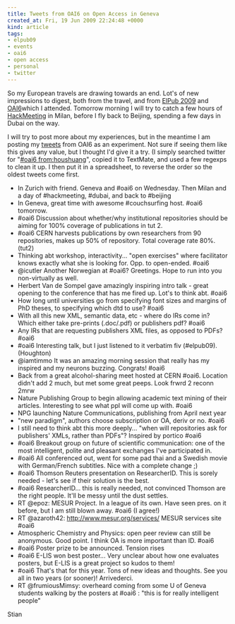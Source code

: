 ```yaml
---
title: Tweets from OAI6 on Open Access in Geneva
created_at: Fri, 19 Jun 2009 22:24:48 +0000
kind: article
tags:
- elpub09
- events
- oai6
- open access
- personal
- twitter
---
```


So my European travels are drawing towards an end. Lot's of new
impressions to digest, both from the travel, and from [ElPub
2009](http://conferences.aepic.it/elpub2009/) and
[OAI6](http://indico.cern.ch/conferenceDisplay.py?confId=48321)which I
attended. Tomorrow morning I will try to catch a few hours of
[HackMeeting](http://it.hackmeeting.org/index.php?lang=en) in Milan,
before I fly back to Beijing, spending a few days in Dubai on the way.

I will try to post more about my experiences, but in the meantime I am
posting my [tweets](http://twitter.com/houshuang) from OAI6 as an
experiment. Not sure if seeing them like this gives any value, but I
thought I'd give it a try. (I simply searched twitter for "[\#oai6
from:houshuang](http://search.twitter.com/search?q=%23oai6+from%3Ahoushuang)",
copied it to TextMate, and used a few regexps to clean it up. I then put
it in a spreadsheet, to reverse the order so the oldest tweets come
first.

-   In Zurich with friend. Geneva and \#oai6 on Wednesday. Then Milan
  and a day of \#hackmeeting, \#dubai, and back to \#beijing
-   In Geneva, great time with awesome \#couchsurfing host. \#oai6
  tomorrow.
-   \#oai6 Discussion about whether/why institutional repositories
  should be aiming for 100% coverage of publications in tut 2.
-   \#oai6 CERN harvests publications by own researchers from 90
  repositories, makes up 50% of repository. Total coverage rate 80%.
  (tut2)
-   Thinking abt workshop, interactivity... "open exercises" where
  facilitator knows exactly what she is looking for. Opp. to
  open-ended. \#oai6
-   @icutler Another Norwegian at \#oai6? Greetings. Hope to run into
  you non-virtually as well.
-   Herbert Van de Sompel gave amazingly inspiring intro talk - great
  opening to the conference that has me fired up. Lot's to think abt.
  \#oai6
-   How long until universities go from specifying font sizes and
  margins of PhD theses, to specifying which dtd to use? \#oai6
-   With all this new XML, semantic data, etc - where do IRs come in?
  Which either take pre-prints (.doc/.pdf) or publishers pdf? \#oai6
-   Any IRs that are requesting publishers XML files, as opposed to
  PDFs? \#oai6
-   \#oai6 Interesting talk, but I just listened to it verbatim fiv
  (\#elpub09). (Houghton)
-   @iamtimmo It was an amazing morning session that really has my
  inspired and my neurons buzzing. Congrats! \#oai6
-   Back from a great alcohol-sharing meet hosted at CERN \#oai6.
  Location didn't add 2 much, but met some great peeps. Look frwrd 2
  reconn 2mrw
-   Nature Publishing Group to begin allowing academic text mining of
  their articles. Interesting to see what ppl will come up with.
  \#oai6
-   NPG launching Nature Communications, publishing from April next year
  - "new paradigm", authors choose subscription or OA, deriv or no.
  \#oai6
-   I still need to think abt this more deeply... "when will
  repositories ask for publishers' XMLs, rather than PDFs"? Inspired
  by portico \#oai6
-   \#oai6 Breakout group on future of scientific communication: one of
  the most intelligent, polite and pleasant exchanges I've
  participated in.
-   \#oai6 All conferenced out, went for some pad thai and a Swedish
  movie with German/French subtitles. Nice with a complete change ;)
-   \#oai6 Thomson Reuters presentation on ResearcherID. This is sorely
  needed - let's see if their solution is the best.
-   \#oai6 ResearcherID... this is really needed, not convinced Thomson
  are the right people. It'll be messy until the dust settles.
-   RT @epoz: MESUR Project. In a league of its own. Have seen pres. on
  it before, but I am still blown away. \#oai6 (I agree!)
-   RT @azaroth42: http://www.mesur.org/services/ MESUR services site
  \#oai6
-   Atmospheric Chemistry and Physics: open peer review can still be
  anonymous. Good point. I think OA is more important than ID. \#oai6
-   \#oai6 Poster prize to be announced. Tension rises
-   \#oai6 E-LIS won best poster... Very unclear about how one evaluates
  posters, but E-LIS is a great project so kudos to them!
-   \#oai6 That's that for this year. Tons of new ideas and thoughts.
  See you all in two years (or sooner)! Arrivederci.
-   RT @frumiousMimsy: overheard coming from some U of Geneva students
  walking by the posters at \#oai6 : "this is for really intelligent
  people"

Stian
